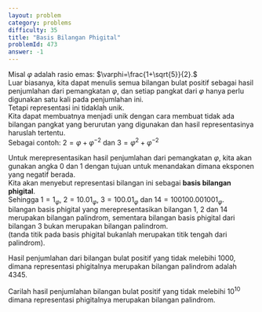 ```yaml
---
layout: problem
category: problems
difficulty: 35
title: "Basis Bilangan Phigital"
problemId: 473
answer: -1
---
```

 Misal $\varphi$ adalah rasio emas: $\varphi=\frac{1+\sqrt{5}}{2}.$  
 Luar biasanya, kita dapat menulis semua bilangan bulat positif sebagai hasil penjumlahan dari pemangkatan $\varphi$, dan setiap pangkat dari $\varphi$ hanya perlu digunakan satu kali pada penjumlahan ini.  
 Tetapi representasi ini tidaklah unik.  
 Kita dapat membuatnya menjadi unik dengan cara membuat tidak ada bilangan pangkat yang berurutan yang digunakan dan hasil representasinya haruslah tertentu.  
 Sebagai contoh: $2=\varphi+\varphi^{-2}$ dan $3=\varphi^{2}+\varphi^{-2}$

 Untuk merepresentasikan hasil penjumlahan dari pemangkatan $\varphi$, kita akan gunakan angka 0 dan 1 dengan tujuan untuk menandakan dimana eksponen yang negatif berada.  
 Kita akan menyebut representasi bilangan ini sebagai **basis bilangan phigital**.  
 Sehingga $1=1_{\varphi}$, $2=10.01_{\varphi}$, $3=100.01_{\varphi}$ dan $14=100100.001001_{\varphi}$.   
 bilangan basis phigital yang merepresentasikan bilangan 1, 2 dan 14 merupakan bilangan palindrom, sementara bilangan basis phigital dari bilangan 3 bukan merupakan bilangan palindrom.  
 (tanda titik pada basis phigital bukanlah merupakan titik tengah dari palindrom).

 Hasil penjumlahan dari bilangan bulat positif yang tidak melebihi 1000, dimana representasi phigitalnya merupakan bilangan palindrom adalah 4345.

 Carilah hasil penjumlahan bilangan bulat positif yang tidak melebihi $10^{10}$ dimana representasi phigitalnya merupakan bilangan palindrom.
